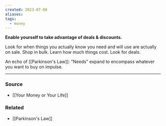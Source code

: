 ```yaml
---
created: 2023-07-08
aliases: 
tags:
  - money
---
```

**Enable yourself to take advantage of deals & discounts.**

Look for when things you actually know you need and will use are actually on sale. Shop in bulk. Learn how much things cost. Look for deals. 

An echo of [[Parkinson's Law]]: 
"Needs" expand to encompass whatever you want to buy on impulse. 

****
### Source
- [[Your Money or Your Life]]

### Related
- [[Parkinson's Law]]